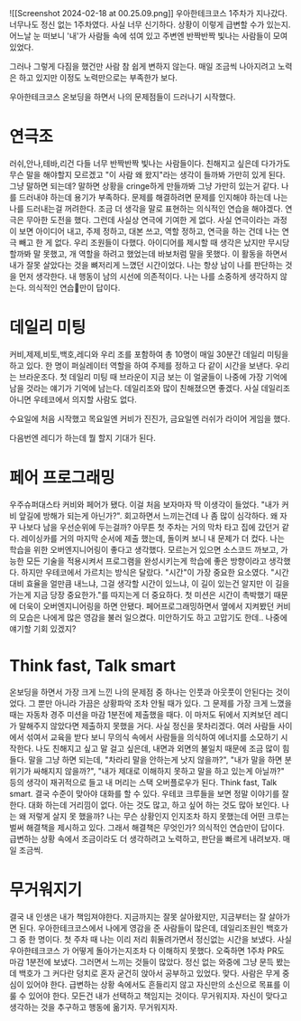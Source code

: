 ![[Screenshot 2024-02-18 at 00.25.09.png]]
우아한테크코스 1주차가 지나갔다.
너무나도 정신 없는 1주차였다.
사실 너무 신기하다. 상황이 이렇게 급변할 수가 있는지. 어느날 눈 떠보니 '내'가 사람들 속에 섞여 있고 주변엔 반짝반짝 빛나는 사람들이 모여 있었다.

그러나 그렇게 다짐을 했건만 사람 참 쉽게 변하지 않는다.
매일 조금씩 나아지려고 노력은 하고 있지만 이정도 노력만으로는 부족한가 보다.

우아한테크코스 온보딩을 하면서 나의 문제점들이 드러나기 시작했다. 

# 연극조

러쉬,안나,테바,리건 다들 너무 반짝반짝 빛나는 사람들이다. 친해지고 싶은데 다가가도 무슨 말을 해야할지 모르겠고 "이 사람 왜 왔지"라는 생각이 들까봐 가만히 있게 된다. 그냥 말하면 되는데? 말하면 상황을 cringe하게 만들까봐 그냥 가만히 있는거 같다. 나를 드러내야 하는데 용기가 부족하다. 문제를 해결하려면 문제를 인지해야 하는데 나는 나를 드러내는걸 꺼려한다. 조금 더 생각을 말로 표현하는 의식적인 연습을 해야겠다.
연극은 무아한 도전을 했다. 그런데 사실상 연극에 기여한 게 없다. 사실 연극이라는 과정이 보면 아이디어 내고, 주제 정하고, 대본 쓰고, 역할 정하고, 연극을 하는 건데 나는 연극 빼고 한 게 없다. 우리 조원들이 다했다. 아이디어를 제시할 때 생각은 났지만 무시당할까봐 말 못했고, 개 역할을 하려고 했었는데 바보처럼 말을 못했다. 이 활동을 하면서 내가 잘못 살았다는 것을 뼈저리게 느꼈던 시간이었다. 나는 항상 남이 나를 판단하는 것을 먼저 생각한다. 내 행동이 남의 시선에 의존적이다. 나는 나를 소중하게 생각하지 않는다.
의식적인 연습만이 답이다.
# 데일리 미팅

커비,제제,비토,백호,레디와 우리 조를 포함하여 총 10명이 매일 30분간 데일리 미팅을 하고 있다. 한 명이 퍼실레이터 역할을 하여 주제를 정하고 다 같이 시간을 보낸다. 우리는 브라운조다. 첫 데일리 미팅 때 브라운이 지금 보는 이 얼굴들이 나중에 가장 기억에 남을 것라는 얘기가 기억에 남는다. 데일리조와 많이 친해졌으면 좋겠다. 사실 데일리조 아니면 우테코에서 의지할 사람도 없다.

수요일에 처음 시작했고 목요일엔 커비가 진진가, 금요일엔 러쉬가 라이어 게임을 했다.

다음번엔 레디가 하는데 뭘 할지 기대가 된다.

# 페어 프로그래밍

우주슈퍼대스타 커비와 페어가 됐다. 이걸 처음 보자마자 딱 이생각이 들었다. "내가 커비 앞길에 방해가 되는게 아닌가?". 회고하면서 느끼는건데 나 좀 많이 심각하다. 왜 자꾸 나보다 남을 우선순위에 두는걸까? 아무튼 첫 주차는 거의 막차 타고 집에 갔던거 같다. 레이싱카를 거의 마지막 순서에 제출 했는데, 돌이켜 보니 내 문제가 더 컸다. 
나는 학습을 위한 오버엔지니어링이 좋다고 생각했다. 모르는거 있으면 소스코드 까보고, 가능한 모든 기술을 적용시켜서 프로그램을 완성시키는게 학습에 좋은 방향이라고 생각했다. 하지만 우테코에서 가르치는 방식은 달랐다. "시간"이 가장 중요한 요소였다. "시간 대비 효율을 얼만큼 내느냐, 그걸 생각할 시간이 있느냐, 이 길이 있는건 알지만 이 길을 가는게 지금 당장 중요한가."를 따지는게 더 중요하다. 첫 미션은 시간이 촉박했기 때문에 더욱이 오버엔지니어링을 하면 안됐다. 페어프로그래밍하면서 옆에서 지켜봤던 커비의 모습은 나에게 많은 영감을 불러 일으켰다. 미안하기도 하고 고맙기도 한데.. 나중에 얘기할 기회 있겠지?


# Think fast, Talk smart

온보딩을 하면서 가장 크게 느낀 나의 문제점 중 하나는 인풋과 아웃풋이 안된다는 것이었다. 그 뿐만 아니라 가끔은 상황파악 조차 안될 때가 있다. 그 문제를 가장 크게 느꼈을 때는 자동차 경주 미션을 마감 1분전에 제출했을 때다. 이 마저도 뒤에서 지켜보던 레디가 말해주지 않았다면 제출하지 못했을 거다. 
사실 정신을 못차리겠다. 여러 사람들 사이에서 섞여서 교육을 받다 보니 무의식 속에서 사람들을 의식하여 에너지를 소모하기 시작한다. 나도 친해지고 싶고 말 걸고 싶은데, 내면과 외면의 불일치 때문에 조금 많이 힘들다. 말을 그냥 하면 되는데, "차라리 말을 안하는게 낫지 않을까?", "내가 말을 하면 분위기가 싸해지지 않을까?", "내가 제대로 이해하지 못하고 말을 하고 있는게 아닐까?" 등의 생각이 재귀적으로 들고 내 머리는 스택 오버플로우가 된다.
Think fast, Talk smart. 결국 수준이 맞아야 대화를 할 수 있다. 우테코 크루들을 보면 정말 이야기를 잘한다. 대화 하는데 거리낌이 없다. 아는 것도 많고, 하고 싶어 하는 것도 많아 보인다. 나는 왜 저렇게 살지 못 했을까? 
나는 무슨 상황인지 인지조차 하지 못했는데 어떤 크루는 벌써 해결책을 제시하고 있다. 그래서 해결책은 무엇인가? 의식적인 연습만이 답이다. 급변하는 상황 속에서 조금이라도 더 생각하려고 노력하고, 판단을 빠르게 내려보자. 매일 조금씩.

# 무거워지기

결국 내 인생은 내가 책임져야한다. 지금까지는 잘못 살아왔지만, 지금부터는 잘 살아가면 된다. 우아한테크코스에서 나에게 영감을 준 사람들이 많은데, 데일리조원인 백호가 그 중 한 명이다. 첫 주차 때 나는 이리 저리 휘둘려가면서 정신없는 시간을 보냈다. 사실 우아한테크코스 가 어떻게 돌아가는지조차 다 이해하지 못했다. 오죽하면 1주차 PR도 마감 1분전에 보냈다. 그러면서 느끼는 것들이 많았다. 정신 없는 와중에 그냥 문득 봤는데 백호가 그 커다란 덩치로 혼자 굳건히 앉아서 공부하고 있었다. 맞다. 사람은 무게 중심이 있어야 한다. 급변하는 상황 속에서도 흔들리지 않고 자신만의 소신으로 목표를 이룰 수 있어야 한다. 모든건 내가 선택하고 책임지는 것이다. 무거워지자. 자신이 맞다고 생각하는 것을 추구하고 행동에 옮기자. 무거워지자.